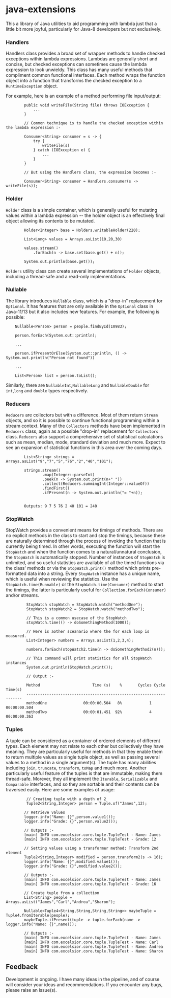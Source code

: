 # java-extensions

This a library of Java utilities to aid programming with lambda just that a little bit more joyful, particularly for 
Java-8 developers but not exclusively. 
### Handlers
Handlers class provides a broad set of wrapper methods to handle checked exceptions within lambda expressions. Lambdas 
are generally short and concise, but checked exceptions can sometimes cause the lambda expression to look unwieldy. 
This class has many useful methods that compliment common functional interfaces. Each method wraps the function object 
into a function that transforms the checked exception to a `RuntimeException` object.

For example, here is an example of a method performing file input/output:
```
        public void writeFile(String file) throws IOException {
            ...
        }
 
        // Common technique is to handle the checked exception within the lambda expression :-
        
        Consumer<String> consumer = s -> {
            try {
                writeFile(s)
            } catch (IOException e) {
                ...
            }
        }
 
        // But using the Handlers class, the expression becomes :-
 
        Consumer<String> consumer = Handlers.consumer(s -> writeFile(s));
```
### Holder
`Holder` class is a simple container, which is generally useful for mutating values within a lambda expression -- the
holder object is an effectively final object allowing its contents to be mutated.
```
        Holder<Integer> base = Holders.writableHolder(220);
        
        List<Long> values = Arrays.asList(10,20,30)       
        
        values.stream()
            .forEach(n -> base.set(base.get() + n));
        
        System.out.println(base.get());
``` 
`Holders` utility class can create several implementations of `Holder` objects, including a thread-safe and a read-only
implementations. 
### Nullable
The library introduces `Nullable` class, which is a "drop-in" replacement for `Optional`. It has features that are only 
available in the `Optional` class in Java-11/13 but it also includes new features. For example, the following is possible:
```
    Nullable<Person> person = people.findById(10983);
    
    person.forEach(System.out::println);    
    
    ...
    
    person.ifPresentOrElse(System.out::println, () -> System.out.println("Person not found"))
    
    ...
    
    List<Person> list = person.toList();
```
Similarly, there are `NullableInt`,`NullableLong` and `NullableDouble` for `int`,`long` and `double` types respectively.
### Reducers
`Reducers` are collectors but with a difference. Most of them return `Stream` objects, and so it is possible to continue
functional programming within a stream context. Many of the `Collectors` methods have been implemented in `Reducers` class, 
again as a possible "drop-in" replacement for `Collectors` class. `Reducers` also support a comprehensive set of statistical
calculations such as mean, median, mode, standard deviation and much more. Expect to see an expansion of statistical 
functions in this area over the coming days.  

```
        List<String> strings = Arrays.asList("9","7","5","76","2","40","101");

        strings.stream()
                .map(Integer::parseInt)
                .peek(n -> System.out.print(n+" "))
                .collect(Reducers.summingInt(Integer::valueOf))
                .findFirst()
                .ifPresent(n -> System.out.println("= "+n)); 

                
        Outputs: 9 7 5 76 2 40 101 = 240         
```
### StopWatch
StopWatch provides a convenient means for timings of methods. There are no explicit methods in the class to start and 
stop the timings, because these are naturally determined through the process of invoking the function that is currently
being timed. In other words, executing the function will start the `StopWatch` and when the function comes to a 
natural/unnatural conclusion, the `StopWatch` is automatically stopped. Number of instances of `StopWatch` is unlimited,
and so useful statistics are available of all the timed functions via the class' methods or via the `StopWatch.print()` 
method which prints pre-formatted data into a string. Every `StopWatch` instance has a unique name, which is useful when 
reviewing the statistics. Use the `StopWatch.time(Runnable)` or the `StopWatch.time(Consumer)` method to start the timings,
the latter is particularly useful for `Collection.forEach(Consumer)` and/or streams.
```
         StopWatch stopWatch = StopWatch.watch("methodOne");
         StopWatch stopWatch2 = StopWatch.watch("methodTwo");
 
         // This is a common usecase of the StopWatch
         stopWatch.time(() -> doSomethingMethod(1000));
 
         // Here is aother sceanario where the for each loop is measured.
         List<Integer> numbers = Arrays.asList(1,2,3,4);
    
         numbers.forEach(stopWatch2.time(n -> doSomethingMethod2(n)));
    
         // This command will print statistics for all StopWatch instances
         System.out.println(StopWatch.print());
    
         // Output :-
    
         Method                       Time (s)    %       Cycles Cycle Time(s)
         --------------------------------------------------------------------
         methodOne                00:00:00.504   8%            1 00:00:00.504
         methodTwo                00:00:01.451  92%            4 00:00:00.363

```
### Tuples
A tuple can be considered as a container of ordered elements of different types. Each element may not relate to each
other but collectively they have meaning. They are particularly useful for methods in that they enable them to 
return multiple values as single tuple object, as well as passing several values to a method in a single argument(s). The
tuple has many abilities including `join`, `truncate`, `transform`, `toMap` and much more. Another particularly useful 
feature of the tuples is that are immutable, making them thread-safe. Morever, they all implement the `Iterable`, 
`Serializable` and `Comparable` interfaces, and so they are sortable and their contents can be traversed easily. Here 
are some examples of usage:
```
         // Creating tuple with a depth of 2
         Tuple2<String,Integer> person = Tuple.of("James",12);
         
        // Retrieve values
        logger.info("Name: {}",person.value1());
        logger.info("Grade: {}",person.value2());
        
        // Outputs :-
        [main] INFO com.excelsior.core.tuple.TupleTest - Name: James
        [main] INFO com.excelsior.core.tuple.TupleTest - Grade: 12
        
        // Setting values using a transformer method: Transform 2nd element
        Tuple2<String,Integer> modified = person.transform2(s -> 16);
        logger.info("Name: {}",modified.value1());
        logger.info("Grade: {}",modified.value2());
        
        // Outputs :-
        [main] INFO com.excelsior.core.tuple.TupleTest - Name: James
        [main] INFO com.excelsior.core.tuple.TupleTest - Grade: 16
        
        // Create tuple from a collection
        List<String> people = Arrays.asList("James","Carl","Andrea","Sharon");

        Nullable<Tuple4<String,String,String,String>> maybeTuple = Tuple4.fromIterable(people);
        maybeTuple.ifPresent(tuple -> tuple.forEach(name -> logger.info("Name: {}",name)));
        
        // Outputs :-
        [main] INFO com.excelsior.core.tuple.TupleTest - Name: James
        [main] INFO com.excelsior.core.tuple.TupleTest - Name: Carl
        [main] INFO com.excelsior.core.tuple.TupleTest - Name: Andrea
        [main] INFO com.excelsior.core.tuple.TupleTest - Name: Sharon
```

## Feedback
Development is ongoing. I have many ideas in the pipeline, and of course will consider your ideas and recommendations. 
If you encounter any bugs, please raise an issue(s).